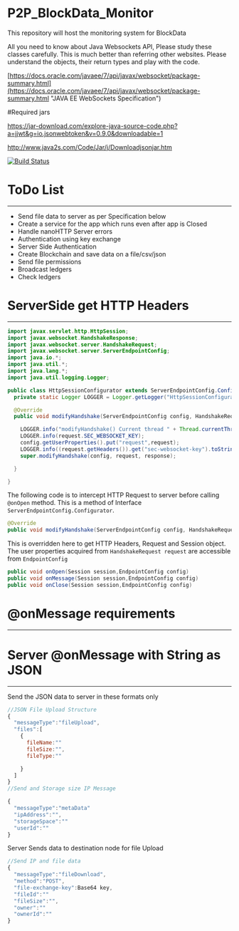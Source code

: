 # P2P_BlockData_Monitor
This repository will host the monitoring system for BlockData

All you need to know about Java Websockets API, Please study these classes carefully. This is much better than referring other websites. Please understand the objects, their return types and play with the code.

[https://docs.oracle.com/javaee/7/api/javax/websocket/package-summary.html](https://docs.oracle.com/javaee/7/api/javax/websocket/package-summary.html "JAVA EE WebSockets Specification")

#Required jars

https://jar-download.com/explore-java-source-code.php?a=jjwt&g=io.jsonwebtoken&v=0.9.0&downloadable=1


http://www.java2s.com/Code/Jar/j/Downloadjsonjar.htm


[![Build Status](https://img.shields.io/circleci/project/github/ntkme/github-buttons.svg)](https://travis-ci.org/Netflix/fast_jsonapi)


# ToDo List
----------
+ Send file data to server as per Specification below
+ Create a service for the app which runs even after app is Closed
+ Handle nanoHTTP Server errors
+ Authentication using key exchange
+ Server Side Authentication
+ Create Blockchain and save data on a file/csv/json
+ Send file permissions
+ Broadcast ledgers
+ Check ledgers



# ServerSide get HTTP Headers
-------------
```java
import javax.servlet.http.HttpSession;
import javax.websocket.HandshakeResponse;
import javax.websocket.server.HandshakeRequest;
import javax.websocket.server.ServerEndpointConfig;
import java.io.*;
import java.util.*;
import java.lang.*;
import java.util.logging.Logger;

public class HttpSessionConfigurator extends ServerEndpointConfig.Configurator {
  private static Logger LOGGER = Logger.getLogger("HttpSessionConfigurator");

  @Override
  public void modifyHandshake(ServerEndpointConfig config, HandshakeRequest request, HandshakeResponse response) {

    LOGGER.info("modifyHandshake() Current thread " + Thread.currentThread().getName());
    LOGGER.info(request.SEC_WEBSOCKET_KEY);
    config.getUserProperties().put("request",request);
    LOGGER.info((request.getHeaders()).get("sec-websocket-key").toString());
    super.modifyHandshake(config, request, response);

  }

}

```
The following code is to intercept HTTP Request to server before calling `@onOpen` method. This is a method of Interface `ServerEndpointConfig.Configurator`.
```java
@Override
public void modifyHandshake(ServerEndpointConfig config, HandshakeRequest request, HandshakeResponse response)
```
This is overridden here to get HTTP Headers, Request and Session object. The user properties acquired from `HandshakeRequest request` are accessible from `EndpointConfig`
```java
public void onOpen(Session session,EndpointConfig config)
public void onMessage(Session session,EndpointConfig config)
public void onClose(Session session,EndpointConfig config)
```
# @onMessage requirements
--------

# Server @onMessage with String as JSON
------
Send the JSON data to server in these formats only
```javascript
//JSON File Upload Structure
{
  "messageType":"fileUpload",
  "files":[
    {
      fileName:""
      fileSize:"",
      fileType:""

    }
  ]
}
//Send and Storage size IP Message

{
  "messageType":"metaData"
  "ipAddress":"",
  "storageSpace":""
  "userId":""
}
```
Server Sends data to destination node for file Upload
```javascript
//Send IP and file data
{
  "messageType":"fileDownload",
  "method":"POST",
  "file-exchange-key":Base64 key,
  "fileId":""
  "fileSize":"",
  "owner":""
  "ownerId":""
}
```
